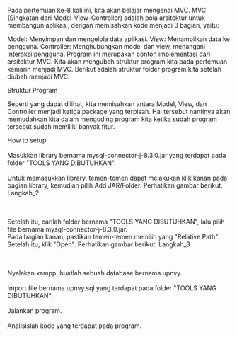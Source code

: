 Pada pertemuan ke-8 kali ini, kita akan belajar mengenai MVC. MVC (Singkatan dari Model-View-Controller) adalah pola arsitektur untuk membangun aplikasi, dengan memisahkan kode menjadi 3 bagian, yaitu:

Model: Menyimpan dan mengelola data aplikasi.
View: Menampilkan data ke pengguna.
Controller: Menghubungkan model dan view, menangani interaksi pengguna.
Program ini merupakan contoh implementasi dari arsitektur MVC. Kita akan mengubah struktur program kita pada pertemuan kemarin menjadi MVC. Berikut adalah struktur folder program kita setelah diubah menjadi MVC.

Struktur Program

Seperti yang dapat dilihat, kita memisahkan antara Model, View, dan Controller menjadi ketiga package yang terpisah. Hal tersebut nantinya akan memudahkan kita dalam mengoding program kita ketika sudah program tersebut sudah memiliki banyak fitur.

How to setup
<br><br>Masukkan library bernama mysql-connector-j-8.3.0.jar yang terdapat pada folder "TOOLS YANG DIBUTUHKAN".
<br><br>Untuk memasukkan library, temen-temen dapat melakukan klik kanan pada bagian library, kemudian pilih Add JAR/Folder. Perhatikan gambar berikut.
Langkah_2

<br><br>Setelah itu, carilah folder bernama "TOOLS YANG DIBUTUHKAN", lalu pilih file bernama mysql-connector-j-8.3.0.jar. <br>Pada bagian kanan, pastikan temen-temen memilih yang "Relative Path". <br>Setelah itu, klik "Open". Perhatikan gambar berikut.
Langkah_3

<br><br>Nyalakan xampp, buatlah sebuah database bernama upnvy. <br><br>
Import file bernama upnvy.sql yang terdapat pada folder "TOOLS YANG DIBUTUHKAN".
<br><br>Jalankan program.
<br><br>Analisislah kode yang terdapat pada program.
